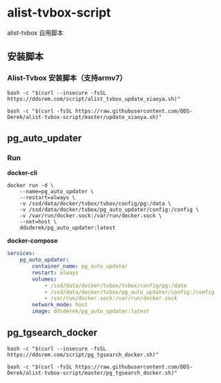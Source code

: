# alist-tvbox-script

alist-tvbox 自用脚本

## 安装脚本

### Alist-Tvbox 安装脚本（支持armv7）

```shell
bash -c "$(curl --insecure -fsSL https://ddsrem.com/script/alist_tvbox_update_xiaoya.sh)"
```

```shell
bash -c "$(curl -fsSL https://raw.githubusercontent.com/DDS-Derek/alist-tvbox-script/master/update_xiaoya.sh)"
```

## pg_auto_updater

### Run

**docker-cli**

```shell
docker run -d \
	--name=pg_auto_updater \
	--restart=always \
	-v /ssd/data/docker/tvbox/tvbox/config/pg:/data \
	-v /ssd/data/docker/tvbox/pg_auto_updater/config:/config \
	-v /var/run/docker.sock:/var/run/docker.sock \
	--net=host \
	ddsderek/pg_auto_updater:latest
```

**docker-compose**

```yaml
services:
    pg_auto_updater:
        container_name: pg_auto_updater
        restart: always
        volumes:
            - /ssd/data/docker/tvbox/tvbox/config/pg:/data
            - /ssd/data/docker/tvbox/pg_auto_updater/config:/config
            - /var/run/docker.sock:/var/run/docker.sock
        network_mode: host
        image: ddsderek/pg_auto_updater:latest
```

## pg_tgsearch_docker

```shell
bash -c "$(curl --insecure -fsSL https://ddsrem.com/script/pg_tgsearch_docker.sh)"
```

```shell
bash -c "$(curl -fsSL https://raw.githubusercontent.com/DDS-Derek/alist-tvbox-script/master/pg_tgsearch_docker.sh)"
```
